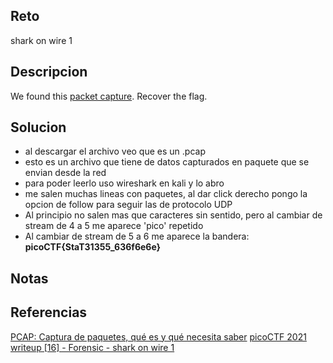 
## Reto
shark on wire 1
## Descripcion
We found this [packet capture](https://jupiter.challenges.picoctf.org/static/483e50268fe7e015c49caf51a69063d0/capture.pcap). Recover the flag.
## Solucion
- al descargar el archivo veo que es un .pcap
- esto es un archivo que tiene de datos capturados en paquete que se envian desde la red
- para poder leerlo uso wireshark en kali y lo abro
- me salen muchas lineas con paquetes, al dar click derecho pongo la opcion de follow para seguir las de protocolo UDP
- Al principio no salen mas que caracteres sin sentido, pero al cambiar de stream de 4 a 5 me aparece 'pico' repetido
- Al cambiar de stream de 5 a 6 me aparece la bandera: **picoCTF{StaT31355_636f6e6e}**

## Notas

## Referencias
[PCAP: Captura de paquetes, qué es y qué necesita saber](https://www-comparitech-com.translate.goog/net-admin/pcap-guide/?_x_tr_sl=en&_x_tr_tl=es&_x_tr_hl=es&_x_tr_pto=tc)
[picoCTF 2021 writeup [16] - Forensic - shark on wire 1](https://www.youtube.com/watch?v=q8cM4sY0izw&list=PLDo9DMLZyP6kTZ8Td37-LdbAx4-yNfHBl&index=16)